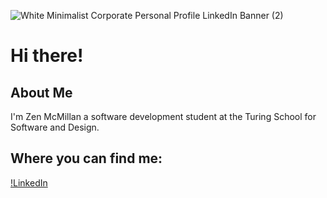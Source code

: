 ![White Minimalist Corporate Personal Profile LinkedIn Banner (2)](https://github.com/zenmcmillan/zenmcmillan/assets/121205752/312af8b7-4643-4c60-a6e2-c86e2aebb79a)

# Hi there!

## About Me

I'm Zen McMillan a software development student at the Turing School for Software and Design.

## Where you can find me:
[!LinkedIn](https://www.linkedin.com/in/zen-mcmillan-%E2%98%80%EF%B8%8F-8aa114164/)

